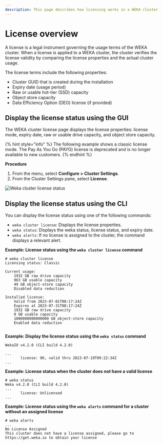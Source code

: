 ```yaml
---
description: This page describes how licensing works in a WEKA cluster.
---
```


# License overview

A license is a legal instrument governing the usage terms of the WEKA cluster. When a license is applied to a WEKA cluster, the cluster verifies the license validity by comparing the license properties and the actual cluster usage.

The license terms include the following properties:

* Cluster GUID that is created during the installation
* Expiry date (usage period)
* Raw or usable hot-tier (SSD) capacity
* Object store capacity
* Data Efficiency Option (DEO) license (if provided)

## Display the license status using the GUI

The WEKA cluster license page displays the license properties: license mode, expiry date, raw or usable drive capacity, and object store capacity.

{% hint style="info" %}
The following example shows a classic license mode. The Pay As You Go (PAYG) license is deprecated and is no longer available to new customers.
{% endhint %}

**Procedure**

1. From the menu, select **Configure > Cluster Settings**.
2. From the Cluster Settings pane, select **License**.

![Weka cluster license status](../.gitbook/assets/wmng\_license.png)

## Display the license status using the CLI

You can display the license status using one of the following commands:

* `weka cluster license`: Displays the license properties.
* `weka status`: Displays the weka status, license status, and expiry date.
* `weka alerts`: If no license is assigned to the cluster, the command displays a relevant alert.&#x20;

**Example: License status using the `weka cluster license` command**

```
# weka cluster license
Licensing status: Classic

Current usage:
    1932 GB raw drive capacity
    963 GB usable capacity
    49 GB object-store capacity
    Disabled data reduction

Installed license:
    Valid from 2023-07-01T08:17:24Z
    Expires at 2023-07-31T08:17:24Z
    1932 GB raw drive capacity
    0 GB usable capacity
    1000000000000000 GB object-store capacity
    Enabled data reduction
    
```

**Example: Display the license status using the `weka status` command**

```
WekaIO v4.2.0 (CLI build 4.2.0)

...
       license: OK, valid thru 2023-07-19T09:22:34Z
...
```

**Example: License status when the cluster does not have a valid license**

```
# weka status
Weka v4.2.0 (CLI build 4.2.0)
...
       license: Unlicensed
...
```

**Example: License status using the `weka alerts` command for a cluster without an assigned license**

```
# weka alerts
...
No License Assigned
This cluster does not have a license assigned, please go to https://get.weka.io to obtain your license
```
